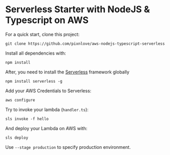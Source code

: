 # Serverless Starter with NodeJS & Typescript on AWS
For a quick start, clone this project:
```
git clone https://github.com/pixnlove/aws-nodejs-typescript-serverless
```
Install all dependencies with:
```
npm install
```
After, you need to install the [Serverless](https://serverless.com/) framework globally
```
npm install serverless -g
```
Add your AWS Credentials to Serverless:
```
aws configure
```
Try to invoke your lambda (`handler.ts`):
```
sls invoke -f hello
```
And deploy your Lambda on AWS with:
```
sls deploy
```
Use `--stage production` to specify production environment.
